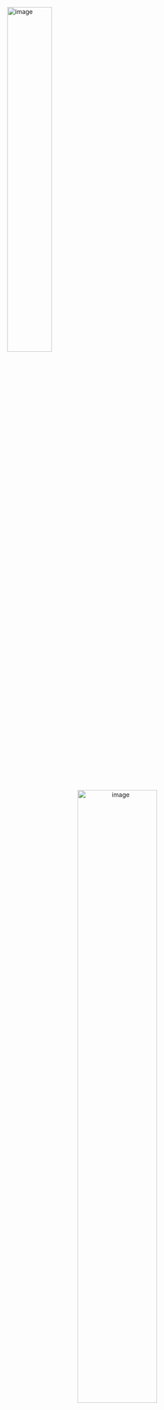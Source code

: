
<p align="left">
  <img src="doc/logo.png" alt="image" width="45%" height="auto"/>
</p>

#
<p align="center">
  <img src="doc/openfig.png" alt="image" width="60%" height="auto"/>
</p>

SimpleHandEye is an easy-to-use and hardware-independent Python package for finding the unknown transformation between the world and sensor coordinates of two independent pose tracking systems (e.g. the transformation between the camera and robot gripper or the camera and robot base). 

This tool is meant to be hardware independent, easy to use, and completely Pythonic and feature:

- Classes abstracting OpenCV `AX=YB` and `AX=XB` solvers
- A class for performing nonlinear optimization for minimizing parameters that minimize reprojection error (TODO) 
- Simple Python classes for querying ROS and ROS2 TF messages. 
- Simple Apriltag and Chessboard pose estimation classes.
- Classes for reading images from Intel Realsense (based on pyrealsense2), UVC USB cameras, and ROS/ROS2 image topics.

## Installation

Simply install through pip (TODO):

```bash
pip install simple-handeye
```

or clone and install as follows:

```bash
git clone https://github.com/Rooholla-KhorramBakht/SimpleHandEye.git
cd SimpleHandEye
pip install -e .
```
## How To Use?

Here, we provide some common applications of this package. However, this package may be used based any kind of pose sensing systems.


### Eye On Base Calibration
The goal in this example is to find the extrinsic transformation between a camera attached to a manipulation table and the base coordinate frame of the robot.

In this example, the first pose tracking system is the end-effector pose computed based on the forward kinematics of the robot which gives the pose of the hand coordinate frame. The other pose sensor is the camera which continuously tracks the pose of an Apriltag/chessboard attached to the end-effector. The overall setup is shown in the following image:
<p align="center">
  <img src="doc/eye-on-base.png" alt="image" width="40%" height="auto"/>
</p>

#### Tracking $\mathbf{{}^{cam}T_{tag}}$ :

In this example, we use a Realsense camera so first we need to instantiate our Realsense camera wrapper class to read images and camera parameters:

```python
from SimpleHandEye.interfaces.cameras import RealSenseCamera
import cv2

def showImage(color_frame, depth_frame, ir1_frame, ir2_frame):
    cv2.imshow('image', color_frame)
    cv2.waitKey(33)

camera = RealSenseCamera(callback_fn=showImage)

intrinsics_params = camera.getIntrinsics()
K = intrinsics_params['RGB']['K']
D = intrinsics_params['RGB']['D']
```

After running above, a new window pops up with a live stream from the camera. We can access to the latest images through:

```python
img = camera.color_frame
```
**Note**: In case the image was available in the form of ROS messages, we could have used our ROS2/ROS image listener classes.

Finally, to track the pose of the tag, we can use our Apriltag tracker class. 

```python
from SimpleHandEye.interfaces.apriltag import ApriltagTracker

tag_pose_tracker = ApriltagTracker(tag_size=0.172, # put your tag size here
                          intrinsic_matrix=K,
                          distortion_coeffs=D)
```

We can query the pose of a tag with arbitrary ID as simply by giving the image from the camera and the requested ID to the `getPose` method of the tracker:

```python
cam_T_tag = tag_pose_tracker.getPose(camera.color_frame, tag_id=0)
```
**Note:** You can also use any ROS-based third-party tracker and listen to the corresponding TF messages.
#### Tracking $\mathbf{{}^{base}T_{hand}}$ :

To get the end-effector pose, we use [FR3Py](https://github.com/Rooholla-KhorramBakht/FR3Py), a Python library for easy interface to Franka FR3 robots. But you can also use other robotic manipulators and subscribe to their ROS TF messages through `SimpleHandEye.interfaces.ros`. 

Follow through the steps in FR3Py documentation to install the library and run the corresponding C++ driver to communicate with the robot. Then instantiate the python interface as follows:

```python
from FR3Py.robot.interface import FR3Real
robot = FR3Real()
```

Then use the the Pinocchio model to compute the end-effector pose:

```python
from FR3Py.robot.model import PinocchioModel

model = PinocchioModel()

def getHandPose():
  state = robot.getStates()
  q, dq = state['q'], state['dq']
  info = model.getInfo(q, dq)
  R, t = info['R_EE'], info['P_EE']

  base_T_hand = np.vstack([np.hstack([R, t.reshape(3,1)]),
                          np.array([0,0,0,1])])
  return base_T_hand

base_T_hand = getHandPose()
```

#### Formulating the Problem and Collecting Data
The kinematic loop in this problem can be written as:

```math
\begin{align*}
&{}^{base}\mathbf{T}_{hand} \times {}^{hand}\mathbf{T}_{tag} \times {}^{tag}\mathbf{T}_{cam} \times {}^{cam}\mathbf{T}_{base} = \mathbf{I}_{4\times4}\\
&{}^{base}\mathbf{T}_{hand} \times {}^{hand}\mathbf{T}_{tag} = {}^{cam}\mathbf{T}_{tag} \times {}^{base}\mathbf{T}_{cam}
\end{align*}
```
If we define:
```math
\begin{align*}
&A = {}^{base}\mathbf{T}_{hand}, \\
&X = {}^{hand}\mathbf{T}_{tag}, \\
&Y = {}^{base}\mathbf{T}_{cam}, \\
&B = {}^{cam}\mathbf{T}_{tag}
\end{align*}
```
we get the standard $AX=YB$ equation. To identify $X,Y$ we have to collect a dataset of $A,B$ poses in which, we move the end-effector in front of the tag throughout various configurations. To solve the problem, first instantiate the solver:

```python 
from SimpleHandEye.solvers import OpenCVSolver
solver = OpenCVSolver(type='AX=YB)
```

Then you need to provide the sampled poses in the form of two lists. You can use the following Jupyter notebook UI or any tool you want to collect the data and compute the results:

```python
import ipywidgets as widgets
import numpy as np
from IPython.display import display
from pprint import pprint
from IPython.display import clear_output
np.set_printoptions(suppress=True, precision=3)

# The dataset
A_list = []
B_list = []
apriltag_info = []
apriltag_imgs_raw = []
apriltag_imgs_udist = []
def on_sample_clicked(b):
    A  = getHandPose()
    img = camera.color_frame
    info = tag_pose_tracker.getPoseAndCorners(img, tag_id=0)
    B = info['pose']
    apriltag_info.append(info)
    apriltag_imgs_raw.append(img)
    apriltag_imgs_udist.append(tracker.undistortImage(img))
    print("A=")
    pprint(A)
    print("B=")
    pprint(B)
    # if A is not None and B is not None:
    A_list.append(A)
    B_list.append(B)
    print("*************")

def on_compute_clicked(b):
    try:
        X,Y = solver.solve(A_list, B_list)
        clear_output(wait=True)
        print("X=")
        pprint(X)
        print("Y=")
        pprint(Y)
    except:
        print("Bad dataset, please record again")
        A_list.clear()
        B_list.clear()
        

sample_button = widgets.Button(description="Sample")
compute_button = widgets.Button(description="Compute")

sample_button.on_click(on_sample_clicked)
compute_button.on_click(on_compute_clicked)
display(sample_button)
display(compute_button)
```
At the end, the solution is printed out to the output. You can use the helper exporter classes in `SimpleHandEye.exporters` to save the results in various formats.
### Eye On Hand Calibration
The goal in this example is to find the extrinsic transformation between a camera attached to the end-effector and the end-effector coordinate frame.

In this example, the first pose tracking system is the end-effector pose computed based on the forward kinematics of the robot which gives the pose of the hand coordinate frame. The other pose sensor is the camera which continuously tracks the pose of an Apriltag/chessboard rigidly attached to manipulation table. The overall setup is shown in the following image:
<p align="center">
  <img src="doc/eye_on_hand.png" alt="image" width="40%" height="auto"/>
</p>

#### Tracking $\mathbf{{}^{cam}T_{tag}}$ :

In this example, we use a Realsense camera so first we need to instantiate our Realsense camera wrapper class to read images and camera parameters:

```python
from SimpleHandEye.interfaces.cameras import RealSenseCamera
import cv2

def showImage(color_frame, depth_frame, ir1_frame, ir2_frame):
    cv2.imshow('image', color_frame)
    cv2.waitKey(33)

camera = RealSenseCamera(callback_fn=showImage)

intrinsics_params = camera.getIntrinsics()
K = intrinsics_params['RGB']['K']
D = intrinsics_params['RGB']['D']
```

After running above, a new window pops up with a live stream from the camera. We can access to the latest images through:

```python
img = camera.color_frame
```
**Note**: In case the image was available in the form of ROS messages, we could have used our ROS2/ROS image listener classes.

Finally, to track the pose of the tag, we can use our Apriltag tracker class. 

```python
from SimpleHandEye.interfaces.apriltag import ApriltagTracker

tag_pose_tracker = ApriltagTracker(tag_size=0.172, # put your tag size here
                          intrinsic_matrix=K,
                          distortion_coeffs=D)
```

We can query the pose of a tag with arbitrary ID as simply by giving the image from the camera and the requested ID to the `getPose` method of the tracker:

```python
cam_T_tag = tag_pose_tracker.getPose(camera.color_frame, tag_id=0)
```
**Note:** You can also use any ROS-based third-party tracker and listen to the corresponding TF messages.
#### Tracking $\mathbf{{}^{base}T_{hand}}$ :

To get the end-effector pose, we use [FR3Py](https://github.com/Rooholla-KhorramBakht/FR3Py), a Python library for easy interface to Franka FR3 robots. But you can also use other robotic manipulators and subscribe to their ROS TF messages through `SimpleHandEye.interfaces.ros`. 

Follow through the steps in FR3Py documentation to install the library and run the corresponding C++ driver to communicate with the robot. Then instantiate the python interface as follows:

```python
from FR3Py.robot.interface import FR3Real
robot = FR3Real()
```

Then use the the Pinocchio model to compute the end-effector pose:

```python
from FR3Py.robot.model import PinocchioModel

model = PinocchioModel()

def getHandPose():
  state = robot.getStates()
  q, dq = state['q'], state['dq']
  info = model.getInfo(q, dq)
  R, t = info['R_EE'], info['P_EE']

  base_T_hand = np.vstack([np.hstack([R, t.reshape(3,1)]),
                          np.array([0,0,0,1])])
  return base_T_hand

base_T_hand = getHandPose()
```

#### Formulating the Problem and Collecting Data
The kinematic look in this problem can be written as:

```math
\begin{align*}
  &{}^{base}\mathbf{T}_{hand} \times {}^{hand}\mathbf{T}_{cam} \times {}^{cam}\mathbf{T}_{tag} \times {}^{tag}\mathbf{T}_{base} = \mathbf{I}_{4\times4}\\
  &{}^{base}\mathbf{T}_{hand} \times {}^{hand}\mathbf{T}_{cam} = {}^{base}\mathbf{T}_{tag} \times {}^{tag}\mathbf{T}_{cam}
\end{align*}
```

If we define:

```math
\begin{align*}
  &A = {}^{base}\mathbf{T}_{hand}\\
  &X = {}^{hand}\mathbf{T}_{cam} \\  
  &Y = {}^{base}\mathbf{T}_{tag} \\ 
  &B = {}^{tag}\mathbf{T}_{cam}
\end{align*}
```

 we get the standard $AX=YB$ equation. To identify $X,Y$ we have to collect a dataset of $A,B$ poses in which, we move the end-effector in front of the tag throughout various configurations. To solve the problem, first instantiate the solver:

```python 
from SimpleHandEye.solvers import OpenCVSolver
solver = OpenCVSolver(type='AX=YB)
```

Then you need to provide the sampled poses in the form of two lists. You can use the following Jupyter notebook UI or any tool you want to collect the data and compute the results:

```python
import ipywidgets as widgets
import numpy as np
from IPython.display import display
from pprint import pprint
from IPython.display import clear_output
np.set_printoptions(suppress=True, precision=3)

# The dataset
A_list = []
B_list = []
apriltag_info = []
apriltag_imgs_raw = []
apriltag_imgs_udist = []
def on_sample_clicked(b):
    A  = getHandPose()
    img = camera.color_frame
    info = tag_pose_tracker.getPoseAndCorners(img, tag_id=0)
    B = np.linalg.inv(info['pose']) # Note that B is tag_T_cam
    apriltag_info.append(info)
    apriltag_imgs_raw.append(img)
    apriltag_imgs_udist.append(tracker.undistortImage(img))
    print("A=")
    pprint(A)
    print("B=")
    pprint(B)
    # if A is not None and B is not None:
    A_list.append(A)
    B_list.append(B)
    print("*************")

def on_compute_clicked(b):
    try:
        X,Y = solver.solve(A_list, B_list)
        clear_output(wait=True)
        print("X=")
        pprint(X)
        print("Y=")
        pprint(Y)
    except:
        print("Bad dataset, please record again")
        A_list.clear()
        B_list.clear()
        

sample_button = widgets.Button(description="Sample")
compute_button = widgets.Button(description="Compute")

sample_button.on_click(on_sample_clicked)
compute_button.on_click(on_compute_clicked)
display(sample_button)
display(compute_button)
```
At the end, the solution is printed out to the output. You can use the helper exporter classes in `SimpleHandEye.exporters` to save the results in various formats.

### Vicon-Based Multi-Camera Extrinsic Calibration
The goal in this example is to find the extrinsic transformation between cameras installed on a robot/autonomous vehicle and the body coordinate frame (or any common coordinate frame). 

In this example, the first pose tracking system is the Vicon which tracks the pose of markers corresponding to the body frame and markers that are installed on an Apriltag board. The other pose sensor is the cameras of interest which continuously track the pose of an Apriltag/chessboard. The overall setup is shown in the following image:
<p align="center">
  <img src="doc/multi_camera_extrinsics.png" alt="image" width="75%" height="auto"/>
</p>

#### Tracking $\mathbf{{}^{body}T_{marker}}$ :
To track the relative pose between the marker frame installed on the board and the body frame installed on the robot, we use the ROS2/ROS1 interface to read the TF messages published by vicon-bridge node running in a separate terminal. Instantiate the pose listener as follows:

**For ROS2:**
```python
from SimpleHandEye.interfaces.utils import addFoxyPath
addFoxyPath('/opt/ros/foxy')
from SimpleHandEye.interfaces.ros2 import ROS2TFInterface
import rclpy

rclpy.init()    
marker_pose_listener = ROS2TFInterface('vicon/body', 'vicon/marker')
```
**For ROS:**

```python
from SimpleHandEye.interfaces.utils import addNoeticPath
addNoeticPath('/opt/ros/noetic')
from SimpleHandEye.interfaces.ros import ROSTFInterface, initRosNode

initRosNode()
marker_pose_listener = ROSTFInterface('vicon/body', 'vicon/marker')
```

Test the interface and maker sure you can read the pose from Vicon:

```python
body_T_marker = marker_pose_listener.getPose()
```
#### Tracking $\mathbf{{}^{cam1}T_{tag}}$ :

In this example, we use a Realsense camera so first we need to instantiate our Realsense camera wrapper class to read images and camera parameters:

```python
from SimpleHandEye.interfaces.cameras import RealSenseCamera
import cv2

def showImage(color_frame, depth_frame, ir1_frame, ir2_frame):
    cv2.imshow('image', color_frame)
    cv2.waitKey(33)

camera = RealSenseCamera(callback_fn=showImage)

intrinsics_params = camera.getIntrinsics()
K = intrinsics_params['RGB']['K']
D = intrinsics_params['RGB']['D']
```

After running above, a new window pops up with a live stream from the camera. We can access to the latest images through:

```python
img = camera.color_frame
```
**Note**: In case the image was available in the form of ROS messages, we could have used our ROS2/ROS image listener classes.

Finally, to track the pose of the tag, we can use our Apriltag tracker class. 

```python
from SimpleHandEye.interfaces.apriltag import ApriltagTracker

tag_pose_tracker = ApriltagTracker(tag_size=0.172, # put your tag size here
                          intrinsic_matrix=K,
                          distortion_coeffs=D)
```

We can query the pose of a tag with arbitrary ID as simply by giving the image from the camera and the requested ID to the `getPose` method of the tracker:

```python
cam_T_tag = tag_pose_tracker.getPose(camera.color_frame, tag_id=0)
```
**Note:** We also could have listened to TF messages published by any kind of third-party trackers through ROS. 
#### Formulating the Problem and Collecting Data
The kinematic look in this problem can be written as:
```math
\begin{align*}
{}^{body}\mathbf{T}_{marker} \times {}^{marker}\mathbf{T}_{tag} &\times {}^{tag}\mathbf{T}_{camera} \times {}^{camera}\mathbf{T}_{body} = \mathbf{I}_{4\times4} \\
{}^{body}\mathbf{T}_{marker} \times {}^{marker}\mathbf{T}_{tag} &= {}^{body}\mathbf{T}_{camera} \times {}^{camera}\mathbf{T}_{tag}
\end{align*}
```
If we define:
```math
\begin{align*}
  A &= {}^{body}\mathbf{T}_{marker}\\
  X &={}^{marker}\mathbf{T}_{tag}\\
  Y &= {}^{body}\mathbf{T}_{camera}\\
  B &= {}^{camera}\mathbf{T}_{tag}
\end{align*}
```
we get the standard $AX=YB$ equation. To identify $X,Y$ we have to collect a dataset of $A,B$ poses in which, we move the board in front of the camera throughout various configurations. To solve the problem, first instantiate the solver:

```python 
from SimpleHandEye.solvers import OpenCVSolver
solver = OpenCVSolver(type='AX=YB)
```

Then you need to provide the sampled poses in the form of two lists. You can use the following Jupyter notebook UI or any tool you want to collect the data and compute the results:

```python
import ipywidgets as widgets
import numpy as np
from IPython.display import display
from pprint import pprint
from IPython.display import clear_output
np.set_printoptions(suppress=True, precision=3)

# The dataset
A_list = []
B_list = []
apriltag_info = []
apriltag_imgs_raw = []
apriltag_imgs_udist = []
def on_sample_clicked(b):
    A = marker_pose_listener.getPose()
    img = camera.color_frame
    info = tag_pose_tracker.getPoseAndCorners(img, tag_id=0)
    B = info['pose']
    apriltag_info.append(info)
    apriltag_imgs_raw.append(img)
    apriltag_imgs_udist.append(tracker.undistortImage(img))
    print("A=")
    pprint(A)
    print("B=")
    pprint(B)
    # if A is not None and B is not None:
    A_list.append(A)
    B_list.append(B)
    print("*************")

def on_compute_clicked(b):
    try:
        X,Y = solver.solve(A_list, B_list)
        clear_output(wait=True)
        print("X=")
        pprint(X)
        print("Y=")
        pprint(Y)
    except:
        print("Bad dataset, please record again")
        A_list.clear()
        B_list.clear()
        

sample_button = widgets.Button(description="Sample")
compute_button = widgets.Button(description="Compute")

sample_button.on_click(on_sample_clicked)
compute_button.on_click(on_compute_clicked)
display(sample_button)
display(compute_button)
```
At the end, the solution is printed out to the output. You can use the helper exporter classes in `SimpleHandEye.exporters` to save the results in various formats (TODO: YAML, ROS2, and pickle output formats to be added)
